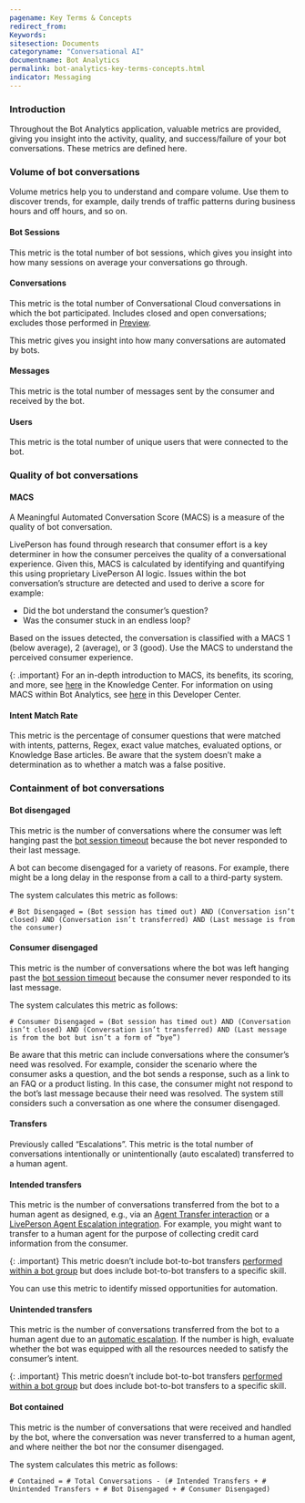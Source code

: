 ```yaml
---
pagename: Key Terms & Concepts
redirect_from:
Keywords:
sitesection: Documents
categoryname: "Conversational AI"
documentname: Bot Analytics
permalink: bot-analytics-key-terms-concepts.html
indicator: Messaging
---
```


### Introduction
Throughout the Bot Analytics application, valuable metrics are provided, giving you insight into the activity, quality, and success/failure of your bot conversations. These metrics are defined here.

### Volume of bot conversations

Volume metrics help you to understand and compare volume. Use them to discover trends, for example, daily trends of traffic patterns during business hours and off hours, and so on.

#### Bot Sessions
This metric is the total number of bot sessions, which gives you insight into how many sessions on average your conversations go through.

#### Conversations
This metric is the total number of Conversational Cloud conversations in which the bot participated. Includes closed and open conversations; excludes those performed in [Preview](conversation-builder-testing-deployment-previewing.html).

This metric gives you insight into how many conversations are automated by bots.

#### Messages
This metric is the total number of messages sent by the consumer and received by the bot.

#### Users
This metric is the total number of unique users that were connected to the bot.

### Quality of bot conversations

#### MACS
A Meaningful Automated Conversation Score (MACS) is a measure of the quality of bot conversation.

LivePerson has found through research that consumer effort is a key determiner in how the consumer perceives the quality of a conversational experience. Given this, MACS is calculated by identifying and quantifying this using proprietary LivePerson AI logic. Issues within the bot conversation’s structure are detected and used to derive a score for example:

* Did the bot understand  the consumer’s question?
* Was the consumer stuck in an endless loop?

Based on the issues detected, the conversation is classified with a MACS 1 (below average), 2 (average), or 3 (good). Use the MACS to understand the perceived consumer experience.

{: .important}
For an in-depth introduction to MACS, its benefits, its scoring, and more, see [here](https://knowledge.liveperson.com/data-reporting-meaningful-automated-conversation-score-(macs).html) in the Knowledge Center. For information on using MACS within Bot Analytics, see [here](bot-analytics-macs.html) in this Developer Center.

#### Intent Match Rate
This metric is the percentage of consumer questions that were matched with intents, patterns, Regex, exact value matches, evaluated options, or Knowledge Base articles. Be aware that the system doesn’t make a determination as to whether a match was a false positive.

### Containment of bot conversations

#### Bot disengaged
This metric is the number of conversations where the consumer was left hanging past the [bot session timeout](conversation-builder-bots-bot-basics.html#configure-bot-settings) because the bot never responded to their last message.

A bot can become disengaged for a variety of reasons. For example, there might be a long delay in the response from a call to a third-party system.

The system calculates this metric as follows:

`# Bot Disengaged = (Bot session has timed out) AND (Conversation isn’t closed) AND (Conversation isn’t transferred) AND (Last message is from the consumer)`

#### Consumer disengaged
This metric is the number of conversations where the bot was left hanging past the [bot session timeout](conversation-builder-bots-bot-basics.html#configure-bot-settings) because the consumer never responded to its last message.

The system calculates this metric as follows:

`# Consumer Disengaged = (Bot session has timed out) AND (Conversation isn’t closed) AND (Conversation isn’t transferred) AND (Last message is from the bot but isn’t a form of “bye”)`

Be aware that this metric can include conversations where the consumer’s need was resolved. For example, consider the scenario where the consumer asks a question, and the bot sends a response, such as a link to an FAQ or a product listing. In this case, the consumer might not respond to the bot’s last message because their need was resolved. The system still considers such a conversation as one where the consumer disengaged.

#### Transfers
Previously called “Escalations”. This metric is the total number of conversations intentionally or unintentionally (auto escalated) transferred to a human agent.

#### Intended transfers
This metric is the number of conversations transferred from the bot to a human agent as designed, e.g., via an [Agent Transfer interaction](conversation-builder-interactions-integrations.html#agent-transfer-interactions) or a [LivePerson Agent Escalation integration](conversation-builder-integrations-liveperson-agent-escalation-integrations.html). For example, you might want to transfer to a human agent for the purpose of collecting credit card information from the consumer.

{: .important}
This metric doesn’t include bot-to-bot transfers [performed within a bot group](conversation-builder-bots-bot-to-bot-transfers.html#automatic-transfers-via-bot-group) but does include bot-to-bot transfers to a specific skill.

You can use this metric to identify missed opportunities for automation.

#### Unintended transfers
This metric is the number of conversations transferred from the bot to a human agent due to an [automatic escalation](conversation-builder-dialogs-auto-escalation-dialogs.html). If the number is high, evaluate whether the bot was equipped with all the resources needed to satisfy the consumer’s intent.

{: .important}
This metric doesn’t include bot-to-bot transfers [performed within a bot group](conversation-builder-bots-bot-to-bot-transfers.html#automatic-transfers-via-bot-group) but does include bot-to-bot transfers to a specific skill.

#### Bot contained
This metric is the number of conversations that were received and handled by the bot, where the conversation was never transferred to a human agent, and where neither the bot nor the consumer disengaged.

The system calculates this metric as follows:

`# Contained = # Total Conversations - (# Intended Transfers + # Unintended Transfers + # Bot Disengaged + # Consumer Disengaged)`
